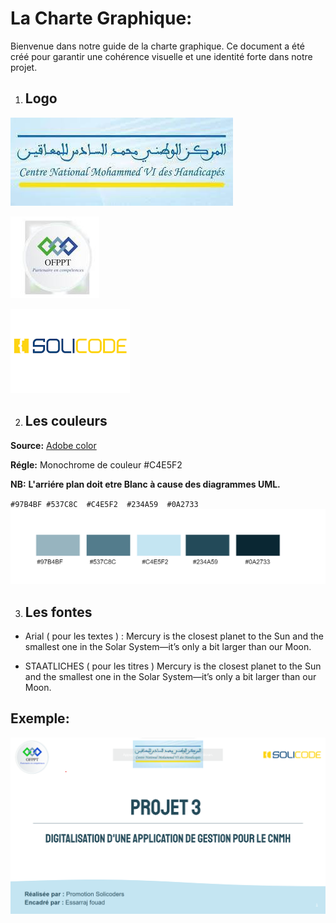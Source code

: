# La Charte Graphique:

Bienvenue dans notre guide de la charte graphique. Ce document a été créé pour garantir une cohérence visuelle et une identité forte dans notre projet.
1. ## Logo

![logocnmh](chartegraphiqueimg.html//logocnmh.jpg)

![logosolicode](chartegraphiqueimg.html//images.jpg)

![logosolicode](chartegraphiqueimg.html//images.png)

2. ## Les couleurs

**Source:** 
[Adobe color](https://color.adobe.com/fr/create/color-wheel)

**Régle:** 
Monochrome de couleur #C4E5F2

**NB:** 
**L'arriére plan doit etre Blanc à cause des diagrammes UML.**

``
#97B4BF
#537C8C 
#C4E5F2 
#234A59 
#0A2733
``
![..](chartegraphiqueimg.html//couleurs.png)


3. ## Les fontes

- Arial ( pour les textes ) : Mercury is the closest planet to the Sun and the smallest one in the Solar System—it’s only a bit larger than our Moon.

- STAATLICHES ( pour les titres ) Mercury is the closest planet to the Sun and the smallest one in the Solar System—it’s only a bit larger than our Moon.

## Exemple:
 ![..](chartegraphiqueimg.html//cp.png)
